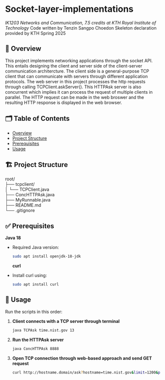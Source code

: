# Socket-layer-implementations
_IK1203 Networks and Communication, 7.5 credits at KTH Royal Institute of Technology_
Code written by Tenzin Sangpo Choedon
Skeleton declaration provided by KTH 
Spring 2025

## 📄 Overview
This project implements networking applications through the socket API. This entails designing the client and server side of the client-server communication architercture. The client side is a general-purpose TCP client that can communicate with servers through different application protocols. The web server in this project processes the http requests through calling TCPClient.askServer(). This HTTPAsk server is also concurrent which implies it can process the request of multiple clients in parallel. The HTTP request can be made in the web broswer and the resulting HTTP response is displayed in the web browser.

## 🗂️ Table of Contents

- [Overview](#-overview)
- [Project Structure](#-project-structure)
- [Prerequisites](#-prerequisites)
- [Usage](#-usage)

## 🏗️ Project Structure

root/  
├── tcpclient/  
│   └── TCPClient.java  
├── ConcHTTPAsk.java  
├── MyRunnable.java  
├── README.md  
└── .gitignore  

## ✅ Prerequisites

**Java 18**  
- Required Java version:  
  ```bash
  sudo apt install openjdk-18-jdk
  ```

  **curl**  
- Install curl using:  
  ```bash
  sudo apt install curl
  ```

## 🚀 Usage

Run the scripts in this order:

1. **Client connects with a TCP server through terminal**  
   ```bash
   java TCPAsk time.nist.gov 13
   ```
1. **Run the HTTPAsk server**  
   ```bash
   java ConcHTTPAsk 8888
   ```
2. **Open TCP connection through web-based approach and send GET request**  
   ```bash
   curl http://hostname.domain/ask?hostname=time.nist.gov&limit=1200&port=13
   ```

